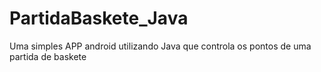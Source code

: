 # PartidaBaskete_Java
Uma simples APP android utilizando Java que controla os pontos de uma partida de baskete
